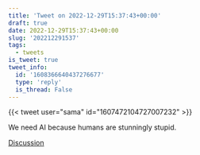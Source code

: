 ```yaml
---
title: 'Tweet on 2022-12-29T15:37:43+00:00'
draft: true
date: 2022-12-29T15:37:43+00:00
slug: '202212291537'
tags:
  - tweets
is_tweet: true
tweet_info:
  id: '1608366640437276677'
  type: 'reply'
  is_thread: False
---
```




{{< tweet user="sama" id="1607472104727007232" >}}

We need AI because humans are stunningly stupid.

[Discussion](https://x.com/sytelus/status/1608366640437276677)
